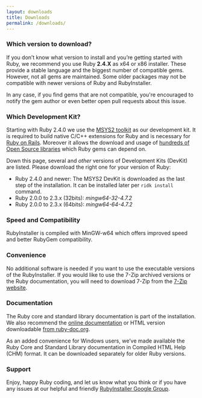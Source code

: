 ```yaml
---
layout: downloads
title: Downloads
permalink: /downloads/
---
```

### Which version to download?

If you don’t know what version to install and you’re getting started with Ruby, we recommend you use Ruby <b>2.4.X</b> as x64 or x86 installer.
These provide a stable language and the biggest number of compatible gems.
However, not all gems are maintained. Some older packages may not be compatible with newer versions of Ruby and RubyInstaller.

In any case, if you find gems that are not compatible, you're encouraged to notify the gem author or even better open pull requests about this issue.

### Which Development Kit?

Starting with Ruby 2.4.0 we use the [MSYS2 toolkit](http://www.msys2.org) as our development kit.
It is required to build native C/C++ extensions for Ruby and is necessary for [Ruby on Rails](http://rubyonrails.org/).
Moreover it allows the download and usage of [hundreds of Open Source libraries](https://github.com/Alexpux/MINGW-packages) which Ruby gems can depend on.

Down this page, several and <em>other</em> versions of Development Kits (DevKit) are listed.
Please download the right one for your version of Ruby:

* Ruby 2.4.0 and newer: The MSYS2 DevKit is downloaded as the last step of the installation.
  It can be installed later per `ridk install` command.
* Ruby 2.0.0 to 2.3.x (32bits): *mingw64-32-4.7.2*
* Ruby 2.0.0 to 2.3.x (64bits): *mingw64-64-4.7.2*

### Speed and Compatibility

RubyInstaller is compiled with MinGW-w64 which offers improved speed and better RubyGem compatibility.

### Convenience

No additional software is needed if you want to use the executable versions of the RubyInstaller.
If you would like to use the 7-Zip archived versions or the Ruby documentation, you will need to download 7-Zip from the [7-Zip website](http://www.7-zip.org/).

### Documentation

The Ruby core and standard library documentation is part of the installation.
We also recommend the [online documentation](https://ruby-doc.org/) or HTML version downloadable [from ruby-doc.org](https://ruby-doc.org/downloads/).

As an added convenience for Windows users, we’ve made available the Ruby Core and Standard Library documentation in Compiled HTML Help (CHM) format.
It can be downloaded separately for older Ruby versions.

### Support

Enjoy, happy Ruby coding, and let us know what you think or if you have any issues at our helpful and friendly
[RubyInstaller Google Group](http://groups.google.com/group/rubyinstaller).
